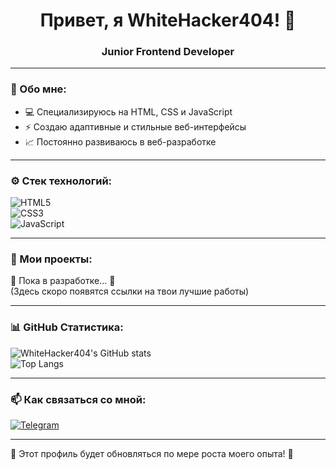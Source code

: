 <h1 align="center">Привет, я WhiteHacker404! 👋</h1>  
<h3 align="center">Junior Frontend Developer</h3>  

---

### 🚀 Обо мне:
- 💻 Специализируюсь на HTML, CSS и JavaScript  
- ⚡ Создаю адаптивные и стильные веб-интерфейсы  
- 📈 Постоянно развиваюсь в веб-разработке  

---

### ⚙️ Стек технологий:
![HTML5](https://img.shields.io/badge/HTML5-E34F26?style=for-the-badge&logo=html5&logoColor=white)  
![CSS3](https://img.shields.io/badge/CSS3-1572B6?style=for-the-badge&logo=css3&logoColor=white)  
![JavaScript](https://img.shields.io/badge/JavaScript-F7DF1E?style=for-the-badge&logo=javascript&logoColor=black)  

---

### 📌 Мои проекты:
🚧 Пока в разработке... 🚧  
(Здесь скоро появятся ссылки на твои лучшие работы)  

---

### 📊 GitHub Статистика:
![WhiteHacker404's GitHub stats](https://github-readme-stats.vercel.app/api?username=WhiteHacker404&show_icons=true&theme=tokyonight)  
![Top Langs](https://github-readme-stats.vercel.app/api/top-langs/?username=WhiteHacker404&layout=compact&theme=tokyonight)  

---

### 📫 Как связаться со мной:
[![Telegram](https://img.shields.io/badge/Telegram-2CA5E0?style=for-the-badge&logo=telegram&logoColor=white)](https://t.me/WhiteHacker404)  

---

🔹 Этот профиль будет обновляться по мере роста моего опыта! 🚀
